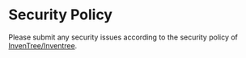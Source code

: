 # Security Policy

Please submit any security issues according to the security policy of [InvenTree/Inventree](https://github.com/inventree/InvenTree/blob/master/SECURITY.md).

